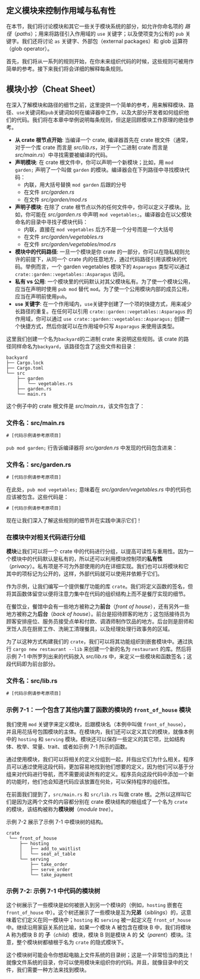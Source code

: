 ## 定义模块来控制作用域与私有性




在本节，我们将讨论模块和其它一些关于模块系统的部分，如允许你命名项的 *路径*（*paths*）；用来将路径引入作用域的 `use` 关键字；以及使项变为公有的 `pub` 关键字。我们还将讨论 `as` 关键字、外部包（external packages）和 glob 运算符（glob operator）。

首先，我们将从一系列的规则开始，在你未来组织代码的时候，这些规则可被用作简单的参考。接下来我们将会详细的解释每条规则。

## 模块小抄（Cheat Sheet）

在深入了解模块和路径的细节之前，这里提供一个简单的参考，用来解释模块、路径、`use`关键词和`pub`关键词如何在编译器中工作，以及大部分开发者如何组织他们的代码。我们将在本章中举例说明每条规则，但这是回顾模块工作原理的绝佳参考。

- **从 crate 根节点开始**: 当编译一个 crate, 编译器首先在 crate 根文件（通常，对于一个库 crate 而言是 *src/lib.rs*，对于一个二进制 crate 而言是 *src/main.rs*）中寻找需要被编译的代码。
- **声明模块**: 在 crate 根文件中，你可以声明一个新模块；比如，用 `mod garden;` 声明了一个叫做 `garden` 的模块。编译器会在下列路径中寻找模块代码：
  - 内联，用大括号替换 `mod garden` 后跟的分号
  - 在文件 *src/garden.rs*
  - 在文件 *src/garden/mod.rs*
- **声明子模块**: 在除了 crate 根节点以外的任何文件中，你可以定义子模块。比如，你可能在 *src/garden.rs* 中声明 `mod vegetables;`。编译器会在以父模块命名的目录中寻找子模块代码：
  - 内联，直接在 `mod vegetables` 后方不是一个分号而是一个大括号
  - 在文件 *src/garden/vegetables.rs*
  - 在文件 *src/garden/vegetables/mod.rs*
- **模块中的代码路径**: 一旦一个模块是你 crate 的一部分，你可以在隐私规则允许的前提下，从同一个 crate 内的任意地方，通过代码路径引用该模块的代码。举例而言，一个 garden vegetables 模块下的 `Asparagus` 类型可以通过 `crate::garden::vegetables::Asparagus` 访问。
- **私有 vs 公用**: 一个模块里的代码默认对其父模块私有。为了使一个模块公用，应当在声明时使用 `pub mod` 替代 `mod`。为了使一个公用模块内部的成员公用，应当在声明前使用`pub`。
- **`use` 关键字**: 在一个作用域内，`use`关键字创建了一个项的快捷方式，用来减少长路径的重复。在任何可以引用 `crate::garden::vegetables::Asparagus` 的作用域，你可以通过 `use crate::garden::vegetables::Asparagus;` 创建一个快捷方式，然后你就可以在作用域中只写 `Asparagus` 来使用该类型。

这里我们创建一个名为`backyard`的二进制 crate 来说明这些规则。该 crate 的路径同样命名为`backyard`，该路径包含了这些文件和目录：

```text
backyard
├── Cargo.lock
├── Cargo.toml
└── src
    ├── garden
    │   └── vegetables.rs
    ├── garden.rs
    └── main.rs
```

这个例子中的 crate 根文件是 *src/main.rs*，该文件包含了：

### 文件名：src/main.rs

```rust
# [代码示例请参考原项目]
```

`pub mod garden;` 行告诉编译器将 *src/garden.rs* 中发现的代码包含进来：

### 文件名：src/garden.rs

```rust
# [代码示例请参考原项目]
```

在此处，`pub mod vegetables;` 意味着在 *src/garden/vegetables.rs* 中的代码也应该被包含。这些代码是：

```rust
# [代码示例请参考原项目]
```

现在让我们深入了解这些规则的细节并在实践中演示它们！

### 在模块中对相关代码进行分组

**模块**让我们可以将一个 crate 中的代码进行分组，以提高可读性与重用性。因为一个模块中的代码默认是私有的，所以还可以利用模块控制项的**私有性**（*privacy*）。私有项是不可为外部使用的内在详细实现。我们也可以将模块和它其中的项标记为公开的，这样，外部代码就可以使用并依赖于它们。

作为示例，让我们编写一个提供餐厅功能的库 `crate`。我们将定义函数的签名，但将其函数体留空以便将注意力集中在代码的组织结构上而不是餐厅实现的细节。

在餐饮业，餐馆中会有一些地方被称之为**前台**（*front of house*），还有另外一些地方被称之为**后台**（*back of house*）。前台是招待顾客的地方；这包括接待员为顾客安排座位、服务员接受点单和付款、调酒师制作饮品的地方。后台则是厨师和烹饪人员在厨房工作、洗碗工清理餐具，以及经理处理行政事务的区域。

为了以这种方式构建我们的 `crate`，我们可以将其功能组织到嵌套模块中。通过执行 `cargo new restaurant --lib` 来创建一个新的名为 `restaurant` 的库。然后将示例 7-1 中所罗列出来的代码放入 *src/lib.rs* 中，来定义一些模块和函数签名；这段代码即为前台部分。

### 文件名：src/lib.rs

```rust
# [代码示例请参考原项目]
```

### 示例 7-1：一个包含了其他内置了函数的模块的 `front_of_house` 模块

我们使用 `mod` 关键字来定义模块，后跟模块名（本例中叫做 `front_of_house`），并且用花括号包围模块的主体。在模块内，我们还可以定义其它的模块，就像本例中的 `hosting` 和 `serving` 模块。模块还可以保存一些定义的其它项，比如结构体、枚举、常量、trait、或者如示例 7-1 所示的函数。

通过使用模块，我们可以将相关的定义分组到一起，并指出它们为什么相关。程序员可以通过使用这段代码，更加容易地找到他们想要的定义，因为他们可以基于分组来对代码进行导航，而不需要阅读所有的定义。程序员向这段代码中添加一个新的功能时，他们也会知道代码应该放置在何处，可以保持程序的组织性。

在前面我们提到了，`src/main.rs` 和 `src/lib.rs` 叫做 crate 根。之所以这样叫它们是因为这两个文件的内容都分别在 crate 模块结构的根组成了一个名为 `crate` 的模块，该结构被称为**模块树**（*module tree*）。

示例 7-2 展示了示例 7-1 中模块树的结构。

```text
crate
 └── front_of_house
     ├── hosting
     │   ├── add_to_waitlist
     │   └── seat_at_table
     └── serving
         ├── take_order
         ├── serve_order
         └── take_payment
```

### 示例 7-2: 示例 7-1 中代码的模块树

这个树展示了一些模块是如何被嵌入到另一个模块的（例如，`hosting` 嵌套在 `front_of_house` 中）。这个树还展示了一些模块是互为**兄弟**（*siblings*）的，这意味着它们定义在同一模块中；`hosting` 和 `serving` 被一起定义在 `front_of_house` 中。继续沿用家庭关系的比喻，如果一个模块 A 被包含在模块 B 中，我们将模块 A 称为模块 B 的 **子**（*child*）模块，模块 B 则是模块 A 的 **父**（*parent*）模块。注意，整个模块树都植根于名为 `crate` 的隐式模块下。

这个模块树可能会令你想起电脑上文件系统的目录树；这是一个非常恰当的类比！就像文件系统的目录，你可以使用模块来组织你的代码。并且，就像目录中的文件，我们需要一种方法来找到模块。
